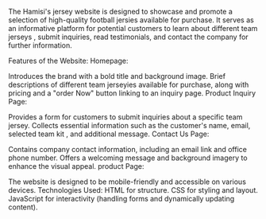 The Hamisi's jersey website is designed to showcase and promote a selection of high-quality football jersies  available for purchase. It serves as an informative platform for potential customers to learn about different team jerseys , submit inquiries, read testimonials, and contact the company for further information.

Features of the Website: Homepage:

Introduces the brand with a bold title and background image. Brief descriptions of different team jerseyies  available for purchase, along with pricing and a "order Now" button linking to an inquiry page. Product Inquiry Page:

Provides a form for customers to submit inquiries about a specific team jersey. Collects essential information such as the customer's name, email, selected team kit , and additional message. Contact Us Page:

Contains company contact information, including an email link and office phone number. Offers a welcoming message and background imagery to enhance the visual appeal. product  Page:


The website is designed to be mobile-friendly and accessible on various devices. Technologies Used: HTML for structure. CSS for styling and layout. JavaScript for interactivity (handling forms and dynamically updating content).